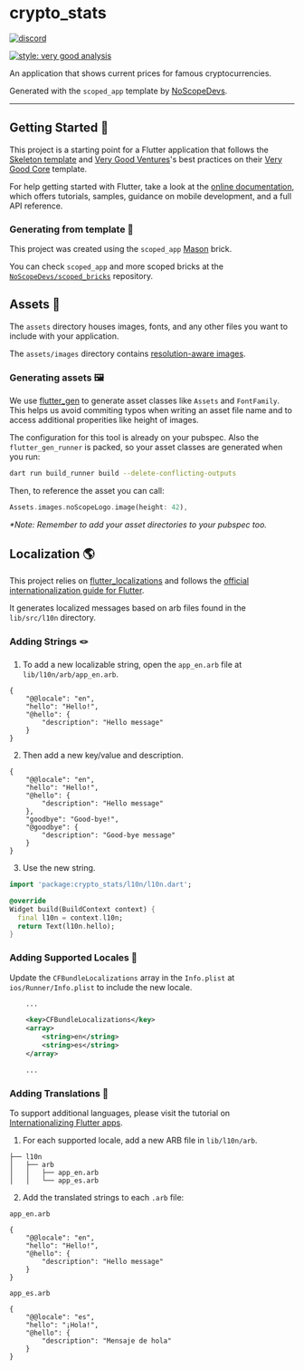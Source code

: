 # crypto_stats

<a href="https://discord.gg/maXe5YsWXH"><img src="https://img.shields.io/discord/870519133899472926.svg?logo=discord" alt="discord"></a>

[![style: very good analysis][very_good_analysis_badge]][very_good_analysis_link]

An application that shows current prices for famous cryptocurrencies.

Generated with the `scoped_app` template by [NoScopeDevs][no_scope_devs_github_link].

---

## Getting Started 🚀

This project is a starting point for a Flutter application that follows the [Skeleton template][skeleton_pr_link] and [Very Good Ventures][very_good_ventures_link]'s best practices on their [Very Good Core][very_good_core_link] template.

For help getting started with Flutter, take a look at the [online documentation][flutter_docs_link], which offers tutorials, samples, guidance on mobile development, and a full API reference.

### Generating from template 🧱

This project was created using the `scoped_app` [Mason][mason_link] brick.

You can check `scoped_app` and more scoped bricks at the [`NoScopeDevs/scoped_bricks`][no_scope_devs_scoped_bricks_link] repository.

## Assets 🎨

The `assets` directory houses images, fonts, and any other files you want to
include with your application.

The `assets/images` directory contains [resolution-aware images][resolution_aware_assets_link].

### Generating assets 🖼

We use [flutter_gen][flutter_gen_link] to generate asset classes like `Assets` and `FontFamily`. This helps us avoid commiting typos when writing an asset file name and to access additional properities like height of images.

The configuration for this tool is already on your pubspec. Also the `flutter_gen_runner` is packed, so your asset classes are generated when you run:

```sh
dart run build_runner build --delete-conflicting-outputs
```

Then, to reference the asset you can call:

```dart
Assets.images.noScopeLogo.image(height: 42),
```

_\*Note: Remember to add your asset directories to your pubspec too._

## Localization 🌎

This project relies on [flutter_localizations][flutter_localizations_link] and follows the [official internationalization guide for Flutter][internationalization_link].

It generates localized messages based on arb files found in the `lib/src/l10n` directory.

### Adding Strings 🪢

1. To add a new localizable string, open the `app_en.arb` file at `lib/l10n/arb/app_en.arb`.

```arb
{
    "@@locale": "en",
    "hello": "Hello!",
    "@hello": {
        "description": "Hello message"
    }
}
```

2. Then add a new key/value and description.

```arb
{
    "@@locale": "en",
    "hello": "Hello!",
    "@hello": {
        "description": "Hello message"
    },
    "goodbye": "Good-bye!",
    "@goodbye": {
        "description": "Good-bye message"
    }
}
```

3. Use the new string.

```dart
import 'package:crypto_stats/l10n/l10n.dart';

@override
Widget build(BuildContext context) {
  final l10n = context.l10n;
  return Text(l10n.hello);
}
```

### Adding Supported Locales 📍

Update the `CFBundleLocalizations` array in the `Info.plist` at `ios/Runner/Info.plist` to include the new locale.

```xml
    ...

    <key>CFBundleLocalizations</key>
	<array>
		<string>en</string>
		<string>es</string>
	</array>

    ...
```

### Adding Translations 🔄

To support additional languages, please visit the tutorial on [Internationalizing Flutter apps][internationalizing_flutter_apps_link].

1. For each supported locale, add a new ARB file in `lib/l10n/arb`.

```
├── l10n
│   ├── arb
│   │   ├── app_en.arb
│   │   └── app_es.arb
```

2. Add the translated strings to each `.arb` file:

`app_en.arb`

```arb
{
    "@@locale": "en",
    "hello": "Hello!",
    "@hello": {
        "description": "Hello message"
    }
}
```

`app_es.arb`

```arb
{
    "@@locale": "es",
    "hello": "¡Hola!",
    "@hello": {
        "description": "Mensaje de hola"
    }
}
```


[flutter_docs_link]: https://flutter.dev/docs
[flutter_gen_link]: https://pub.dev/packages/flutter_gen
[flutter_localizations_link]: https://api.flutter.dev/flutter/flutter_localizations/flutter_localizations-library.html
[internationalization_link]: https://flutter.dev/docs/development/accessibility-and-localization/internationalization
[internationalizing_flutter_apps_link]: https://flutter.dev/docs/development/accessibility-and-localization/internationalization
[mason_link]: https://github.com/felangel/mason
[no_scope_devs_github_link]: https://github.com/NoScopeDevs
[no_scope_devs_scoped_bricks_link]: https://github.com/NoScopeDevs/scoped_bricks
[resolution_aware_assets_link]: https://flutter.dev/docs/development/ui/assets-and-images#resolution-aware
[skeleton_pr_link]: https://github.com/flutter/flutter/pull/83530
[very_good_analysis_badge]: https://img.shields.io/badge/style-very_good_analysis-B22C89.svg
[very_good_analysis_link]: https://pub.dev/packages/very_good_analysis
[very_good_core_link]: https://github.com/VeryGoodOpenSource/very_good_cli/blob/main/doc/very_good_core.md
[very_good_ventures_link]: https://github.com/vGVentures/